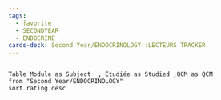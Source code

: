 ```yaml
---
tags:
  - favorite
  - SECONDYEAR
  - ENDOCRINE
cards-deck: Second Year/ENDOCRINOLOGY::LECTEURS TRACKER
---
```


```toc
```

```dataview
Table Module as Subject  , Étudiée as Studied ,QCM as QCM
from "Second Year/ENDOCRINOLOGY"  
sort rating desc
```

